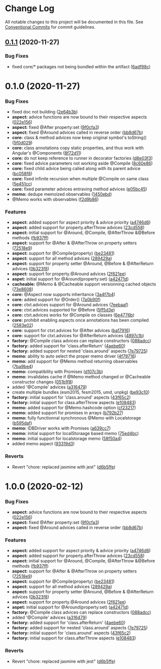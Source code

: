 # Change Log

All notable changes to this project will be documented in this file.
See [Conventional Commits](https://conventionalcommits.org) for commit guidelines.

## [0.1.1](https://github.com/NicolasThierion/aspectjs/compare/v0.1.0...v0.1.1) (2020-11-27)


### Bug Fixes

* fixed core/* packages not being bundled within the artifact ([6adf98c](https://github.com/NicolasThierion/aspectjs/commit/6adf98c37454ddc45b3b484060aa8db88c18b50e))





# 0.1.0 (2020-11-27)


### Bug Fixes

* fixed doc not building ([2e64b3b](https://github.com/NicolasThierion/aspectjs/commit/2e64b3bb8b6e3d94c7d0e923cfe840aadf8adf74))
* **aspect:** advice functions are now bound to their respective aspects ([022e156](https://github.com/NicolasThierion/aspectjs/commit/022e156a150839c776f14b2dacd2730b68d36731))
* **aspect:** fixed @After property:set ([9f0cfa3](https://github.com/NicolasThierion/aspectjs/commit/9f0cfa3d72a711eb369b1f642d7ea4445ea28d0e))
* **aspect:** fixed @Around advices called in reverse order ([bb8d67b](https://github.com/NicolasThierion/aspectjs/commit/bb8d67b2bc72228f3bf9ba0dc5d017f6a12ea5b9))
* **core:** class & method advices now keep original symbol's toString() ([5f0d029](https://github.com/NicolasThierion/aspectjs/commit/5f0d029c82e9f21c8578e2e8bf718bd4b1654586))
* **core:** class annotations copy static properties, and thus work with Angular's \@Components ([8f72d11](https://github.com/NicolasThierion/aspectjs/commit/8f72d114d58913c571be4e3c592eba6b5a9ebe38))
* **core:** do not keep reference to runner in decorator factories ([d8e03f3](https://github.com/NicolasThierion/aspectjs/commit/d8e03f38f99785ad8044b05e35cbdff6387df5b5))
* **core:** fixed advice parameters not working aside @Compile ([8c60e86](https://github.com/NicolasThierion/aspectjs/commit/8c60e862e92422c61424682dad7b0b51d5b08e9a))
* **core:** fixed child advice being called along with its parent advice ([bc058f8](https://github.com/NicolasThierion/aspectjs/commit/bc058f8f29716932ce8ef239219d075151a38111))
* **core:** fixed infinite recursion when multiple @Compile on same class ([5e451cc](https://github.com/NicolasThierion/aspectjs/commit/5e451cc2af340a94a5d3e1358bd1bf9e71db85e5))
* **core:** fixed parameter advices entraving method advices ([e05bc45](https://github.com/NicolasThierion/aspectjs/commit/e05bc45a61d960b05e6a05059b9018184236b509))
* **memo:** dedupe memoized observables ([1450ebd](https://github.com/NicolasThierion/aspectjs/commit/1450ebd3f3c8873e02955cca70fb516f0a142863))
* @Memo works with observables ([f2d9b86](https://github.com/NicolasThierion/aspectjs/commit/f2d9b86e22b64442909e8e308ef1d1754126377e))


### Features

* **aspect:** added support for aspect priority & advice priority ([a4746d6](https://github.com/NicolasThierion/aspectjs/commit/a4746d63960c29ff979fa02567e4ae8f8cbd2f6b))
* **aspect:** added support for property.afterThrow advices ([23cd558](https://github.com/NicolasThierion/aspectjs/commit/23cd558cda826178c754d276c4c975684e465e0c))
* **aspect:** initial support for @Around, @Compile, @AfterThrow &@Before methods ([fb937ff](https://github.com/NicolasThierion/aspectjs/commit/fb937ffa75c594146cb2690affb2cd8b6cbff6cd))
* **aspect:** support for @After & @AfterThrow on property setters ([72518e9](https://github.com/NicolasThierion/aspectjs/commit/72518e95ff0489dce2e1fb91b824b7eb44546908))
* **aspect:** support for @Compile(property) ([be23481](https://github.com/NicolasThierion/aspectjs/commit/be23481950442e35cc4dde4609c3bfb788684354))
* **aspect:** support for all method advices ([289429a](https://github.com/NicolasThierion/aspectjs/commit/289429aafb9aec48664ac463adfd85953b055ac3))
* **aspect:** support for property setter @Around, @Before & @AfterReturn advices ([0b323f8](https://github.com/NicolasThierion/aspectjs/commit/0b323f88870b93d8c88bce26b6e0a9cd6bf2cd8d))
* **aspect:** support for property.@Around advices ([2f621ee](https://github.com/NicolasThierion/aspectjs/commit/2f621eecd683365651e34467ea40fcfe9716fea8))
* **aspet:** initial support for @Around(property:set) ([a42471d](https://github.com/NicolasThierion/aspectjs/commit/a42471d867d65ecf524cb491abf3bb2869172b12))
* **cacheable:** @Memo & @Cacheable support versionning cached objects ([73e8608](https://github.com/NicolasThierion/aspectjs/commit/73e8608c06e7836fbc4c02f296ac309b9cf4690d))
* **core:** @Aspect now supports inheritance ([3a4f7b4](https://github.com/NicolasThierion/aspectjs/commit/3a4f7b41790aee291f361c929506fbb22e3b9d1f))
* **core:** added support for @Order() ([7a0b90f](https://github.com/NicolasThierion/aspectjs/commit/7a0b90f4b3074690923e43ad7b61cb26dd0a1df4))
* **core:** ctxt.advices support for @Around advices ([7eebaaf](https://github.com/NicolasThierion/aspectjs/commit/7eebaaf356d6ee323e7fb81be60c6a9538f482a0))
* **core:** ctxt.advices supported for @Before ([5ff5d3e](https://github.com/NicolasThierion/aspectjs/commit/5ff5d3e1caec08fe6d2ffbc9dc12db7b5b1d8bb0))
* **core:** ctxt.advices works for @Compile on classes ([6e4776b](https://github.com/NicolasThierion/aspectjs/commit/6e4776b20b60b9f8cc5163e38bc639262f892c8a))
* **core:** prohibit enabling aspects once annotations has been compiled ([2583e02](https://github.com/NicolasThierion/aspectjs/commit/2583e02fe31e8aca38d7a97a01c559aeb85d6c38))
* **core:** support for ctxt.advices for @After advices ([ba17916](https://github.com/NicolasThierion/aspectjs/commit/ba179160d63ca13199eba8a63c6eb1640b7cb2d8))
* **core:** support for ctxt.advices for @AfterReturn advices ([4897c1b](https://github.com/NicolasThierion/aspectjs/commit/4897c1b32da79265b2efbdd5de73e2c5f7009bb8))
* **factory:** @Compile class advices can replace constructors ([088adcc](https://github.com/NicolasThierion/aspectjs/commit/088adcc2eb2b0f2a58ffc1a8f0517606cd5e8e3b))
* **factory:** added support for 'class.afterReturn' ([4aebe60](https://github.com/NicolasThierion/aspectjs/commit/4aebe60080da4219aa13e670119c5b7b665eb404))
* **factory:** added support for nested 'class.around' aspects ([7e79725](https://github.com/NicolasThierion/aspectjs/commit/7e7972582042db5b8252c46e7d475353f5c6f616))
* **memo:** ability to auto select the proper memo driver ([4f79716](https://github.com/NicolasThierion/aspectjs/commit/4f797169927602200ed6eab9b4d17b2d99ee45fb))
* **memo:** add support for @Memo method returning observables ([7ba9be4](https://github.com/NicolasThierion/aspectjs/commit/7ba9be4384c181d8407f9bdb3fb93fd2c85c7f3f))
* **memo:** compatibility with Promises ([d107c3b](https://github.com/NicolasThierion/aspectjs/commit/d107c3b76c889f0fb6852043c534c080f5574e93))
* **memo:** invalidates cache if \@Memo method changed or \@Cacheable constructor changes ([051b1f8](https://github.com/NicolasThierion/aspectjs/commit/051b1f8a32b49c7b4969a9065e9806638db6ac5b))
* added '@Compile' advices ([a316479](https://github.com/NicolasThierion/aspectjs/commit/a31647985df869862bb95be0df8a4b17d66624f3))
* create multiple bundles (esm2015, fesm2015, umd, unpkg) ([be93c10](https://github.com/NicolasThierion/aspectjs/commit/be93c10db96f4062d7e774e6caeebe33dac6044c))
* **factory:** initial support for 'class.around' aspects ([43f65c2](https://github.com/NicolasThierion/aspectjs/commit/43f65c2af2824dfe8e13efda719172b0ec5e9988))
* **factory:** initial support for class.afterThrow aspects ([e108483](https://github.com/NicolasThierion/aspectjs/commit/e10848354075976283e6cdc2755aaf7db251dca3))
* **memo:** added support for @Memo.hashcode option ([cf23217](https://github.com/NicolasThierion/aspectjs/commit/cf232178b7662d528b2f474373ba5ccc1e84b65b))
* **memo:** added support for promises in arrays ([b792b27](https://github.com/NicolasThierion/aspectjs/commit/b792b27ee4ba44a8a1e78ee3709bf23c8fcbe317))
* **memo:** fully functionnal synchronous @Memo with Localstorage ([b595daf](https://github.com/NicolasThierion/aspectjs/commit/b595daf519392e9754f4401344bb741efc3d037f))
* **memo:** IDBDriver works with Promises ([a639cc7](https://github.com/NicolasThierion/aspectjs/commit/a639cc7b8cc0495d7b2f871df0ffb75acb8c5eb4))
* **memo:** initial support for localStoraage based memo ([75ed4bc](https://github.com/NicolasThierion/aspectjs/commit/75ed4bc01996c426143c24e4d215a5a5d0ac5d03))
* **memo:** initial support for localstorage memo ([58f50a4](https://github.com/NicolasThierion/aspectjs/commit/58f50a4b5234528c3d15bf1834d8b664a7ee75f0))
* added memo aspect ([93319d3](https://github.com/NicolasThierion/aspectjs/commit/93319d364adfcd6e676ee5cb129c001731f83dd5))


### Reverts

* Revert "chore: replaced jasmine with jest" ([d6b5ffe](https://github.com/NicolasThierion/aspectjs/commit/d6b5ffe89c719a8697bf6d8e4562d86f82b874fe))





# 1.0.0 (2020-02-12)


### Bug Fixes

* **aspect:** advice functions are now bound to their respective aspects ([022e156](https://github.com/NicolasThierion/aspectjs/commit/022e156a150839c776f14b2dacd2730b68d36731))
* **aspect:** fixed @After property:set ([9f0cfa3](https://github.com/NicolasThierion/aspectjs/commit/9f0cfa3d72a711eb369b1f642d7ea4445ea28d0e))
* **aspect:** fixed @Around advices called in reverse order ([bb8d67b](https://github.com/NicolasThierion/aspectjs/commit/bb8d67b2bc72228f3bf9ba0dc5d017f6a12ea5b9))


### Features

* **aspect:** added support for aspect priority & advice priority ([a4746d6](https://github.com/NicolasThierion/aspectjs/commit/a4746d63960c29ff979fa02567e4ae8f8cbd2f6b))
* **aspect:** added support for property.afterThrow advices ([23cd558](https://github.com/NicolasThierion/aspectjs/commit/23cd558cda826178c754d276c4c975684e465e0c))
* **aspect:** initial support for @Around, @Compile, @AfterThrow &@Before methods ([fb937ff](https://github.com/NicolasThierion/aspectjs/commit/fb937ffa75c594146cb2690affb2cd8b6cbff6cd))
* **aspect:** support for @After & @AfterThrow on property setters ([72518e9](https://github.com/NicolasThierion/aspectjs/commit/72518e95ff0489dce2e1fb91b824b7eb44546908))
* **aspect:** support for @Compile(property) ([be23481](https://github.com/NicolasThierion/aspectjs/commit/be23481950442e35cc4dde4609c3bfb788684354))
* **aspect:** support for all method advices ([289429a](https://github.com/NicolasThierion/aspectjs/commit/289429aafb9aec48664ac463adfd85953b055ac3))
* **aspect:** support for property setter @Around, @Before & @AfterReturn advices ([0b323f8](https://github.com/NicolasThierion/aspectjs/commit/0b323f88870b93d8c88bce26b6e0a9cd6bf2cd8d))
* **aspect:** support for property.@Around advices ([2f621ee](https://github.com/NicolasThierion/aspectjs/commit/2f621eecd683365651e34467ea40fcfe9716fea8))
* **aspet:** initial support for @Around(property:set) ([a42471d](https://github.com/NicolasThierion/aspectjs/commit/a42471d867d65ecf524cb491abf3bb2869172b12))
* **factory:** @Compile class advices can replace constructors ([088adcc](https://github.com/NicolasThierion/aspectjs/commit/088adcc2eb2b0f2a58ffc1a8f0517606cd5e8e3b))
* added '@Compile' advices ([a316479](https://github.com/NicolasThierion/aspectjs/commit/a31647985df869862bb95be0df8a4b17d66624f3))
* **factory:** added support for 'class.afterReturn' ([4aebe60](https://github.com/NicolasThierion/aspectjs/commit/4aebe60080da4219aa13e670119c5b7b665eb404))
* **factory:** added support for nested 'class.around' aspects ([7e79725](https://github.com/NicolasThierion/aspectjs/commit/7e7972582042db5b8252c46e7d475353f5c6f616))
* **factory:** initial support for 'class.around' aspects ([43f65c2](https://github.com/NicolasThierion/aspectjs/commit/43f65c2af2824dfe8e13efda719172b0ec5e9988))
* **factory:** initial support for class.afterThrow aspects ([e108483](https://github.com/NicolasThierion/aspectjs/commit/e10848354075976283e6cdc2755aaf7db251dca3))


### Reverts

* Revert "chore: replaced jasmine with jest" ([d6b5ffe](https://github.com/NicolasThierion/aspectjs/commit/d6b5ffe89c719a8697bf6d8e4562d86f82b874fe))

